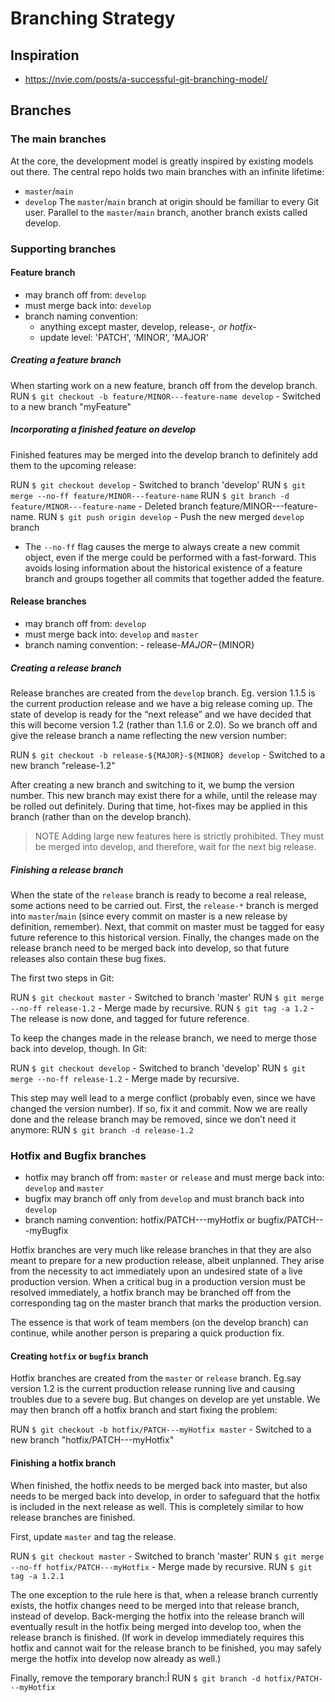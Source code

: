 # Branching Strategy

## Inspiration

- https://nvie.com/posts/a-successful-git-branching-model/

## Branches

### The main branches

At the core, the development model is greatly inspired by existing models out there.
The central repo holds two main branches with an infinite lifetime:

- `master`/`main`
- `develop`
  The `master`/`main` branch at origin should be familiar to every Git user.
  Parallel to the `master`/`main` branch, another branch exists called develop.

### Supporting branches

#### Feature branch

- may branch off from: `develop`
- must merge back into: `develop`
- branch naming convention: 
  - anything except master, develop, release-_, or hotfix-_
  - update level: 'PATCH', 'MINOR', 'MAJOR'

##### Creating a feature branch

When starting work on a new feature, branch off from the develop branch.
RUN `$ git checkout -b feature/MINOR---feature-name develop` - Switched to a new branch "myFeature"

##### Incorporating a finished feature on develop

Finished features may be merged into the develop branch to definitely add them to the upcoming release:

RUN `$ git checkout develop` - Switched to branch 'develop'
RUN `$ git merge --no-ff feature/MINOR---feature-name`
RUN `$ git branch -d feature/MINOR---feature-name` - Deleted branch feature/MINOR---feature-name.
RUN `$ git push origin develop` - Push the new merged `develop` branch

- The `--no-ff` flag causes the merge to always create a new commit object, even if the merge could be performed with a fast-forward.
  This avoids losing information about the historical existence of a feature branch and groups together all commits that together added the feature.

#### Release branches

- may branch off from: `develop`
- must merge back into: `develop` and `master`
- branch naming convention: - release-${MAJOR}-${MINOR}

##### Creating a release branch

Release branches are created from the `develop` branch.
Eg. version 1.1.5 is the current production release and we have a big release coming up.
The state of develop is ready for the “next release” and we have decided that this will become version 1.2 (rather than 1.1.6 or 2.0).
So we branch off and give the release branch a name reflecting the new version number:

RUN `$ git checkout -b release-${MAJOR}-${MINOR} develop` - Switched to a new branch "release-1.2"

After creating a new branch and switching to it, we bump the version number.
This new branch may exist there for a while, until the release may be rolled out definitely. During that time, hot-fixes may be applied in this branch (rather than on the develop branch).

> NOTE
> Adding large new features here is strictly prohibited.
> They must be merged into develop, and therefore, wait for the next big release.

##### Finishing a release branch

When the state of the `release` branch is ready to become a real release, some actions need to be carried out.
First, the `release-*` branch is merged into `master`/`main` (since every commit on master is a new release by definition, remember).
Next, that commit on master must be tagged for easy future reference to this historical version.
Finally, the changes made on the release branch need to be merged back into develop, so that future releases also contain these bug fixes.

The first two steps in Git:

RUN `$ git checkout master` - Switched to branch 'master'
RUN `$ git merge --no-ff release-1.2` - Merge made by recursive.
RUN `$ git tag -a 1.2` - The release is now done, and tagged for future reference.

To keep the changes made in the release branch, we need to merge those back into develop, though. In Git:

RUN `$ git checkout develop` - Switched to branch 'develop'
RUN `$ git merge --no-ff release-1.2` - Merge made by recursive.

This step may well lead to a merge conflict (probably even, since we have changed the version number). If so, fix it and commit.
Now we are really done and the release branch may be removed, since we don’t need it anymore:
RUN `$ git branch -d release-1.2`

### Hotfix and Bugfix branches

- hotfix may branch off from: `master` or `release` and must merge back into: `develop` and `master`
- bugfix may branch off only from `develop` and must branch back into `develop`
- branch naming convention: hotfix/PATCH---myHotfix or bugfix/PATCH---myBugfix

Hotfix branches are very much like release branches in that they are also meant to prepare for a new production release, albeit unplanned. They arise from the necessity to act immediately upon an undesired state of a live production version. When a critical bug in a production version must be resolved immediately, a hotfix branch may be branched off from the corresponding tag on the master branch that marks the production version.

The essence is that work of team members (on the develop branch) can continue, while another person is preparing a quick production fix.

#### Creating `hotfix` or `bugfix` branch

Hotfix branches are created from the `master` or `release` branch.
Eg.say version 1.2 is the current production release running live and causing troubles due to a severe bug. But changes on develop are yet unstable.
We may then branch off a hotfix branch and start fixing the problem:

RUN `$ git checkout -b hotfix/PATCH---myHotfix master` - Switched to a new branch "hotfix/PATCH---myHotfix"

#### Finishing a hotfix branch

When finished, the hotfix needs to be merged back into master, but also needs to be merged back into develop, in order to safeguard that the hotfix is included in the next release as well. This is completely similar to how release branches are finished.

First, update `master` and tag the release.

RUN `$ git checkout master` - Switched to branch 'master'
RUN `$ git merge --no-ff hotfix/PATCH---myHotfix` - Merge made by recursive.
RUN `$ git tag -a 1.2.1`

The one exception to the rule here is that, when a release branch currently exists, the hotfix changes need to be merged into that release branch, instead of develop.
Back-merging the hotfix into the release branch will eventually result in the hotfix being merged into develop too, when the release branch is finished. (If work in develop immediately requires this hotfix and cannot wait for the release branch to be finished, you may safely merge the hotfix into develop now already as well.)

Finally, remove the temporary branch:Î
RUN `$ git branch -d hotfix/PATCH---myHotfix`
